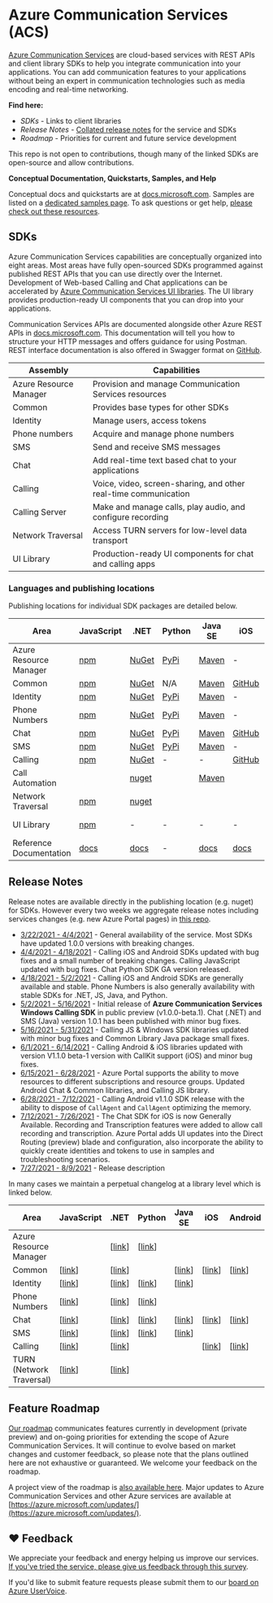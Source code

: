 # Azure Communication Services (ACS)
[Azure Communication Services](https://docs.microsoft.com/azure/communication-services/overview) are cloud-based services with REST APIs and client library SDKs to help you integrate communication into your applications. You can add communication features to your applications without being an expert in communication technologies such as media encoding and real-time networking. 

**Find here:**
- *SDKs* - Links to client libraries
- *Release Notes* - [Collated release notes](https://github.com/Azure/Communication/tree/master/releasenotes) for the service and SDKs
- *Roadmap* - Priorities for current and future service development

This repo is not open to contributions, though many of the linked SDKs are open-source and allow contributions.

**Conceptual Documentation, Quickstarts, Samples, and Help**

Conceptual docs and quickstarts are at [docs.microsoft.com](https://docs.microsoft.com/azure/communication-services/overview). Samples are listed on a [dedicated samples page](https://docs.microsoft.com/azure/communication-services/samples/overview). To ask questions or get help, [please check out these resources](https://docs.microsoft.com/azure/communication-services/support).

## SDKs
Azure Communication Services capabilities are conceptually organized into eight areas. Most areas have fully open-sourced SDKs programmed against published REST APIs that you can use directly over the Internet. Development of Web-based Calling and Chat applications can be accelerated by [Azure Communication Services UI libraries](https://azure.github.io/communication-ui-library). The UI library provides production-ready UI components that you can drop into your applications.

Communication Services APIs are documented alongside other Azure REST APIs in [docs.microsoft.com](https://docs.microsoft.com/rest/api/communication/). This documentation will tell you how to structure your HTTP messages and offers guidance for using Postman. REST interface documentation is also offered in Swagger format on [GitHub](https://github.com/Azure/azure-rest-api-specs).

| Assembly               | Capabilities                                                    |
|------------------------|-----------------------------------------------------------------|
| Azure Resource Manager | Provision and manage Communication Services resources           |
| Common                 | Provides base types for other SDKs                              |
| Identity               | Manage users, access tokens                                     |
| Phone numbers          | Acquire and manage phone numbers                                |
| SMS                    | Send and receive SMS messages                                   |
| Chat                   | Add real-time text based chat to your applications              |
| Calling                | Voice, video, screen-sharing, and other real-time communication |
| Calling Server         | Make and manage calls, play audio, and configure recording      |
| Network Traversal      | Access TURN servers for low-level data transport                |
| UI Library             | Production-ready UI components for chat and calling apps        |

### Languages and publishing locations

Publishing locations for individual SDK packages are detailed below.

| Area | JavaScript | .NET | Python | Java SE | iOS | Android | Other|
| -------------- | ---------- | ---- | ------ | ---- | -------------- | -------------- | ------------------------------ |
| Azure Resource Manager | [npm](https://www.npmjs.com/package/@azure/arm-communication) | [NuGet](https://www.nuget.org/packages/Azure.ResourceManager.Communication) | [PyPi](https://pypi.org/project/azure-mgmt-communication/) | [Maven](https://search.maven.org/search?q=azure-resourcemanager-communication)  | - | - | [Go via GitHub](https://github.com/Azure/azure-sdk-for-go/releases/tag/v52.5.0) |
| Common | [npm](https://www.npmjs.com/package/@azure/communication-common) | [NuGet](https://www.nuget.org/packages/Azure.Communication.Common/)| N/A| [Maven](https://search.maven.org/search?q=a:azure-communication-common) | [GitHub](https://github.com/Azure/azure-sdk-for-ios/releases)| [Maven](https://search.maven.org/artifact/com.azure.android/azure-communication-common) | -|
| Identity | [npm](https://www.npmjs.com/package/@azure/communication-identity) | [NuGet](https://www.nuget.org/packages/Azure.Communication.Identity)| [PyPi](https://pypi.org/project/azure-communication-identity/)| [Maven](https://search.maven.org/search?q=a:azure-communication-identity) | -| -| -|
| Phone Numbers | [npm](https://www.npmjs.com/package/@azure/communication-phone-numbers) | [NuGet](https://www.nuget.org/packages/Azure.Communication.PhoneNumbers)| [PyPi](https://pypi.org/project/azure-communication-phonenumbers/)| [Maven](https://search.maven.org/search?q=a:azure-communication-phonenumbers) | -| -| -|
| Chat | [npm](https://www.npmjs.com/package/@azure/communication-chat)| [NuGet](https://www.nuget.org/packages/Azure.Communication.Chat) | [PyPi](https://pypi.org/project/azure-communication-chat/) | [Maven](https://search.maven.org/search?q=a:azure-communication-chat) | [GitHub](https://github.com/Azure/azure-sdk-for-ios/releases)| [Maven](https://search.maven.org/search?q=a:azure-communication-chat) | -|
| SMS| [npm](https://www.npmjs.com/package/@azure/communication-sms) | [NuGet](https://www.nuget.org/packages/Azure.Communication.Sms)| [PyPi](https://pypi.org/project/azure-communication-sms/) | [Maven](https://search.maven.org/artifact/com.azure/azure-communication-sms) | -| -| -|
| Calling| [npm](https://www.npmjs.com/package/@azure/communication-calling) | [NuGet](https://www.nuget.org/packages/Azure.Communication.Calling) | -| - | [GitHub](https://github.com/Azure/Communication/releases) | [Maven](https://search.maven.org/artifact/com.azure.android/azure-communication-calling/)| -|
|Call Automation||[nuget](https://www.nuget.org/packages/Azure.Communication.CallingServer/)||[Maven](https://search.maven.org/artifact/com.azure/azure-communication-callingserver)
|Network Traversal| [npm](https://www.npmjs.com/package/@azure/communication-network-traversal)|[nuget](https://www.nuget.org/packages/Azure.Communication.NetworkTraversal/)
| UI Library| [npm](https://www.npmjs.com/package/@azure/communication-react) | - | - | - | - | - | [GitHub](https://github.com/Azure/communication-ui-library), [Storybook](https://azure.github.io/communication-ui-library/?path=/story/overview--page) |
| Reference Documentation | [docs](https://azure.github.io/azure-sdk-for-js/communication.html) | [docs](https://azure.github.io/azure-sdk-for-net/communication.html)| -| [docs](http://azure.github.io/azure-sdk-for-java/communication.html) | [docs](/objectivec/communication-services/calling/)| [docs](/java/api/com.azure.android.communication.calling)| -|



## Release Notes 
Release notes are available directly in the publishing location (e.g. nuget) for SDKs. However every two weeks we aggregate release notes including services changes (e.g. new Azure Portal pages) in [this repo](https://github.com/Azure/Communication/tree/master/releasenotes).

 - [3/22/2021 - 4/4/2021](/releasenotes/2021-March-30.md) -  General availability of the service. Most SDKs have updated 1.0.0 versions with breaking changes.
 - [4/4/2021 - 4/18/2021](/releasenotes/2021-April-18.md) - Calling iOS and Android SDKs updated with bug fixes and a small number of breaking changes. Calling JavaScript updated with bug fixes. Chat Python SDK GA version released.
 - [4/18/2021 - 5/2/2021](/releasenotes/2021-May-2.md) - Calling iOS and Android SDKs are generally available and stable. Phone Numbers is also generally availability with stable SDKs for .NET, JS, Java, and Python.
 - [5/2/2021 - 5/16/2021](/releasenotes/2021-May-16.md) - Initial release of **Azure Communication Services Windows Calling SDK** in public preview (v1.0.0-beta.1). Chat (.NET) and SMS (Java) version 1.0.1 has been published with minor bug fixes. 
 - [5/16/2021 - 5/31/2021](/releasenotes/2021-May-30.md) - Calling JS & Windows SDK libraries updated with minor bug fixes and Common Library Java package small fixes.
 - [6/1/2021 - 6/14/2021](/releasenotes/2021-June-14.md) - Calling Android & iOS libraries updated with version V1.1.0 beta-1 version with CallKit support (iOS) and minor bug fixes.
 - [6/15/2021 - 6/28/2021](/releasenotes/2021-June-28.md) - Azure Portal supports the ability to move resources to different subscriptions and resource groups. Updated Android Chat & Common libraries, and Calling JS library.
 - [6/28/2021 - 7/12/2021](/releasenotes/2021-July-12.md) - Calling Android v1.1.0 SDK release with the ability to dispose of `CallAgent` and `CallAgent` optimizing the memory.
 - [7/12/2021 - 7/26/2021](/releasenotes/2021-July-26.md) - The Chat SDK for iOS is now Generally Available. Recording and Transcription features were added to allow call recording and transcription. Azure Portal adds UI updates into the Direct Routing (preview) blade and configuration, also incorporate the ability to quickly create identities and tokens to use in samples and troubleshooting scenarios.
 - [7/27/2021 - 8/9/2021](/releasenotes/2021-08-09.md) - Release description

In many cases we maintain a perpetual changelog at a library level which is linked below.

| **Area**| **JavaScript** | **.NET** | **Python**  | **Java SE** | **iOS** | **Android**| **Other** |
|--|--|---|---|---|-|--|-|
| Azure Resource Manager | | [[link](https://github.com/Azure/azure-sdk-for-net/blob/master/sdk/communication/Azure.ResourceManager.Communication/CHANGELOG.md)] | [[link](https://github.com/Azure/azure-sdk-for-python/blob/master/sdk/communication/azure-mgmt-communication/CHANGELOG.md)]| |||  |
| Common  | [[link](https://github.com/Azure/azure-sdk-for-js/blob/master/sdk/communication/communication-common/CHANGELOG.md)]  | [[link](https://github.com/Azure/azure-sdk-for-net/blob/master/sdk/communication/Azure.Communication.Common/CHANGELOG.md)] | | [[link](https://github.com/Azure/azure-sdk-for-java/blob/master/sdk/communication/azure-communication-common/CHANGELOG.md)]|[[link](https://github.com/Azure/azure-sdk-for-ios/blob/master/CHANGELOG.md)]| [[link](https://github.com/Azure/azure-sdk-for-android/tree/master/sdk/communication/azure-communication-common)]|  |
| Identity| [[link](https://github.com/Azure/azure-sdk-for-js/blob/master/sdk/communication/communication-identity/CHANGELOG.md)]| [[link](https://github.com/Azure/azure-sdk-for-net/tree/master/sdk/communication/Azure.Communication.Identity)]| [[link](https://github.com/Azure/azure-sdk-for-python/blob/master/sdk/communication/azure-communication-identity/CHANGELOG.md)]  | [[link](https://github.com/Azure/azure-sdk-for-java/blob/master/sdk/communication/azure-communication-identity/CHANGELOG.md)] |||  |
| Phone Numbers| [[link](https://github.com/Azure/azure-sdk-for-js/blob/master/sdk/communication/communication-phone-numbers/CHANGELOG.md)] | [[link](https://github.com/Azure/azure-sdk-for-net/blob/master/sdk/communication/Azure.Communication.PhoneNumbers/CHANGELOG.md)] | [[link](https://github.com/Azure/azure-sdk-for-python/blob/master/sdk/communication/azure-communication-phonenumbers/CHANGELOG.md)] | |||  |
| Chat | [[link](https://github.com/Azure/azure-sdk-for-js/blob/master/sdk/communication/communication-chat/CHANGELOG.md)] | [[link](https://github.com/Azure/azure-sdk-for-net/blob/master/sdk/communication/Azure.Communication.Chat/CHANGELOG.md)]| [[link](https://github.com/Azure/azure-sdk-for-python/blob/master/sdk/communication/azure-communication-chat/CHANGELOG.md)]| [[link](https://github.com/Azure/azure-sdk-for-java/blob/master/sdk/communication/azure-communication-chat/CHANGELOG.md)]  |[[link](https://github.com/Azure/azure-sdk-for-ios/blob/master/CHANGELOG.md)]| [[link](https://github.com/Azure/azure-sdk-for-android/blob/master/sdk/communication/azure-communication-chat/CHANGELOG.md)] |  |
| SMS  | [[link](https://github.com/Azure/azure-sdk-for-js/blob/master/sdk/communication/communication-sms/CHANGELOG.md)]  | [[link](https://github.com/Azure/azure-sdk-for-net/blob/master/sdk/communication/Azure.Communication.Sms/CHANGELOG.md)] | [[link](https://github.com/Azure/azure-sdk-for-python/blob/master/sdk/communication/azure-communication-sms/CHANGELOG.md)] | [[link](https://github.com/Azure/azure-sdk-for-java/blob/master/sdk/communication/azure-communication-sms/CHANGELOG.md)]|||  |
| Calling | [[link](https://github.com/Azure/Communication/blob/master/releasenotes/acs-javascript-calling-library-release-notes.md)] | [[link](https://github.com/Azure/Communication/blob/master/releasenotes/acs-calling-windows-sdk-release-notes.md)]| | | [[link](https://github.com/Azure/Communication/blob/master/releasenotes/acs-calling-ios-sdk-release-notes.md)] | [[link](https://github.com/Azure/Communication/blob/master/releasenotes/acs-calling-android-sdk-release-notes.md)] | |
| TURN (Network Traversal) | [[link](https://github.com/Azure/azure-sdk-for-js/blob/main/sdk/communication/communication-network-traversal/CHANGELOG.md)] |[[link](https://github.com/Azure/azure-sdk-for-net/blob/main/sdk/communication/Azure.Communication.NetworkTraversal/CHANGELOG.md)] | | |  | | |

## Feature Roadmap
[Our roadmap](roadmap.md) communicates features currently in development (private preview) and on-going priorities for extending the scope of Azure Communication Services. It will continue to evolve based on market changes and customer feedback, so please note that the plans outlined here are not exhaustive or guaranteed. We welcome your feedback on the roadmap.

A project view of the roadmap is [also available here](https://github.com/Azure/Communication/projects/1). Major updates to Azure Communication Services and other Azure services are available at [https://azure.microsoft.com/updates/](https://azure.microsoft.com/updates/).

## ❤️ Feedback
We appreciate your feedback and energy helping us improve our services. [If you've tried the service, please give us feedback through this survey](https://microsoft.qualtrics.com/jfe/form/SV_4HMWolQyyLyeX77). 

If you'd like to submit feature requests please submit them to our [board on Azure UserVoice](https://feedback.azure.com/forums/934536-azure-communication-services).
